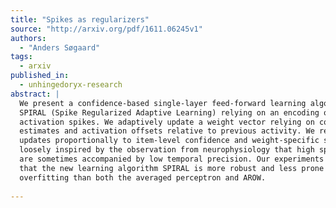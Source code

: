 ```yaml
---
title: "Spikes as regularizers"
source: "http://arxiv.org/pdf/1611.06245v1"
authors:
  - "Anders Søgaard"
tags:
  - arxiv
published_in:
  - unhingedoryx-research
abstract: |
  We present a confidence-based single-layer feed-forward learning algorithm
  SPIRAL (Spike Regularized Adaptive Learning) relying on an encoding of
  activation spikes. We adaptively update a weight vector relying on confidence
  estimates and activation offsets relative to previous activity. We regularize
  updates proportionally to item-level confidence and weight-specific support,
  loosely inspired by the observation from neurophysiology that high spike rates
  are sometimes accompanied by low temporal precision. Our experiments suggest
  that the new learning algorithm SPIRAL is more robust and less prone to
  overfitting than both the averaged perceptron and AROW.
  
---
```

